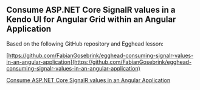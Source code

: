 ## Consume ASP.NET Core SignalR values in a Kendo UI for Angular Grid within an Angular Application

Based on the following GitHub repository and Egghead lesson:

[https://github.com/FabianGosebrink/egghead-consuming-signalr-values-in-an-angular-application](https://github.com/FabianGosebrink/egghead-consuming-signalr-values-in-an-angular-application)

[Consume ASP.NET Core SignalR values in an Angular Application](https://egghead.io/lessons/angular-consume-asp-net-core-signalr-values-in-an-angular-application)
